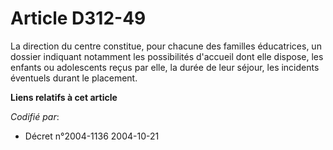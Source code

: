# Article D312-49

La direction du centre constitue, pour chacune des familles éducatrices, un dossier indiquant notamment les possibilités
d'accueil dont elle dispose, les enfants ou adolescents reçus par elle, la durée de leur séjour, les incidents éventuels
durant le placement.

**Liens relatifs à cet article**

_Codifié par_:

  - Décret n°2004-1136 2004-10-21
